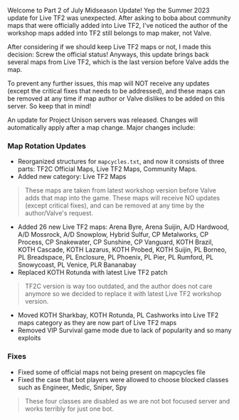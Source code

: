 Welcome to Part 2 of July Midseason Update! Yep the Summer 2023 update for Live TF2 was unexpected. After asking to boba about community maps that were officially added into Live TF2, I've noticed the author of the workshop maps added into TF2 still belongs to map maker, not Valve.

After considering if we should keep Live TF2 maps or not, I made this decision: Screw the official status! Anyways, this update brings back several maps from Live TF2, which is the last version before Valve adds the map.

To prevent any further issues, this map will NOT receive any updates (except the critical fixes that needs to be addressed), and these maps can be removed at any time if map author or Valve dislikes to be added on this server. So keep that in mind!

An update for Project Unison servers was released. Changes will automatically apply after a map change. Major changes include:

### Map Rotation Updates
* Reorganized structures for `mapcycles.txt`, and now it consists of three parts: TF2C Official Maps, Live TF2 Maps, Community Maps.
* Added new category: Live TF2 Maps
> These maps are taken from latest workshop version before Valve adds that map into the game. These maps will receive NO updates (except critical fixes), and can be removed at any time by the author/Valve's request.
* Added 26 new Live TF2 maps: Arena Byre, Arena Suijin, A/D Hardwood, A/D Mossrock, A/D Snowplow, Hybrid Sulfur, CP Metalworks, CP Process, CP Snakewater, CP Sunshine, CP Vanguard, KOTH Brazil, KOTH Cascade, KOTH Lazarus, KOTH Probed, KOTH Suijin, PL Borneo, PL Breadspace, PL Enclosure, PL Phoenix, PL Pier, PL Rumford, PL Snowycoast, PL Venice, PLR Bananabay
* Replaced KOTH Rotunda with latest Live TF2 patch
> TF2C version is way too outdated, and the author does not care anymore so we decided to replace it with latest Live TF2 workshop version.
* Moved KOTH Sharkbay, KOTH Rotunda, PL Cashworks into Live TF2 maps category as they are now part of Live TF2 maps
* Removed VIP Survival game mode due to lack of popularity and so many exploits

### Fixes
* Fixed some of official maps not being present on mapcycles file
* Fixed the case that bot players were allowed to choose blocked classes such as Engineer, Medic, Sniper, Spy
> These four classes are disabled as we are not bot focused server and works terribly for just one bot.
